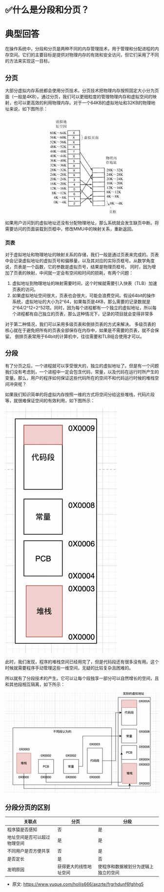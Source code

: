 # ✅什么是分段和分页？
<!--page header-->

<a name="hbRn6"></a>
# 典型回答

在操作系统中，分段和分页是两种不同的内存管理技术，用于管理和分配进程的内存空间。它们的主要目标是提供对物理内存的有效和安全访问，但它们采用了不同的方法来实现这一目标。
<a name="YBwka"></a>
## 分页
大部分虚拟内存系统都会使用分页技术。分页技术把物理内存按照固定大小分为页面（一般是4KB）。通过分页，我们可以更细粒度的管理物理内存和虚拟空间的映射，也可以更高效的利用物理内存。对于一个64KB的虚拟地址和32KB的物理地址来说，如下图所示：

![image.png](./img/2VCa9EpixV5_DDl7/1675583672600-96b5a015-aa72-41e2-9683-e00da562929b-038495.png)

如果用户访问到的虚拟地址还没有分配物理地址，那么系统就会发生缺页中断。将需要访问的页面装载到页框中，修改MMU中的映射关系，重新返回。
<a name="VLyJH"></a>
### 页表

对于虚拟地址和物理地址的映射关系的存储，我们一般是通过页表来完成的。页表中会记录虚拟地址的虚拟页号和偏移量，以及其对应的实际页框号。从数学角度说，页表是一个函数，它的参数是虚拟页号，结果是物理页框号。
同时，因为增加了页表的映射，中间就一定会有空间和时间的损耗，有两个问题：

1. 虚拟地址到物理地址的映射需要时间，这个时候就需要引入快表（TLB）加速页表的访问。
2. 如果虚拟地址空间很大，页表也会很大，可能会浪费空间。假设64bit的操作系统，虚拟地址的大小为2^64，如果每页是4KB，那么需要的记录数就是2^64/2^12=2^52项。同时，因为每个进程都有一个独立的虚拟地址，所以每个进程都有自己独立的页表，那么这种情况下，记录的项目就会变得非常多

对于第二种情况，我们可以采用多级页表和倒排页表的方式来解决。
多级页表的核心就在于避免把所有的页表全部保存在内存中，如果是不需要的页表，就不会保留。
倒排页表常用于64bit的计算机中，往往需要和TLB结合使用才可以。

<a name="hRO2q"></a>
## 分段

有了分页之后，一个进程就可以享受很大的，独立的虚拟地址了。但是有一个问题我们没有考虑到，一个进程中一定会包含代码，常量，以及代码在运行时所产生的变量。那么，用户的程序如何保证这些代码所在的空间不和代码运行时候的堆栈空间冲突呢？

如果我们知识简单的将虚拟内存按照一维的方式将空间分给这些堆栈，代码片段等，就很难保证空间的有效利用，如下图所示：

![image.png](./img/2VCa9EpixV5_DDl7/1675586602010-3d459e43-34fd-47ab-a6a7-c799047071d4-988060.png)

此时，我们发现，程序的堆栈空间已经用完了，但是代码段还有很多没有用。这个时候就需要程序手动管理这些一维空间，无疑的比较复杂且困难的。

所以就有了分段技术的产生。它可以让每个段独享一部分可以自然增长的空间，且和其他段相互隔离，如下所示：

![image.png](./img/2VCa9EpixV5_DDl7/1675587022501-7babf483-968b-4a1c-96d7-3540eacfdf36-161944.png)
<a name="iKHAb"></a>
## 
<a name="u5gqe"></a>
## 分段分页的区别
| 关联点 | 分页 | 分段 |
| --- | --- | --- |
| 程序猿是否感知 | 否 | 是 |
| 地址空间是否可以超过物理空间 | 是 | 是 |
| 不同用户是否方便共享 | 否 | 是 |
| 是否定长 | 是 | 否 |
| 发明原因 | 获得更大的线性地址空间 | 使程序和数据被划分为逻辑上独立的空间 |



<!--page footer-->
- 原文: <https://www.yuque.com/hollis666/axzrte/frgrhdunf6fghhg5>